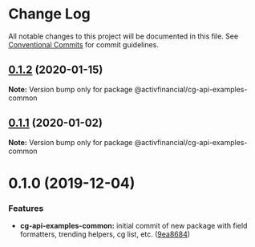 # Change Log

All notable changes to this project will be documented in this file.
See [Conventional Commits](https://conventionalcommits.org) for commit guidelines.

## [0.1.2](https://github.com/activfinancial/cg-api-examples/compare/@activfinancial/cg-api-examples-common@0.1.1...@activfinancial/cg-api-examples-common@0.1.2) (2020-01-15)

**Note:** Version bump only for package @activfinancial/cg-api-examples-common





## [0.1.1](https://github.com/activfinancial/cg-api-examples/compare/@activfinancial/cg-api-examples-common@0.1.0...@activfinancial/cg-api-examples-common@0.1.1) (2020-01-02)

**Note:** Version bump only for package @activfinancial/cg-api-examples-common





# 0.1.0 (2019-12-04)


### Features

* **cg-api-examples-common:** initial commit of new package with field formatters, trending helpers, cg list, etc. ([9ea8684](https://github.com/activfinancial/cg-api-examples/commit/9ea8684567891fa3f7dc3b299e39f2193c1ca905))
